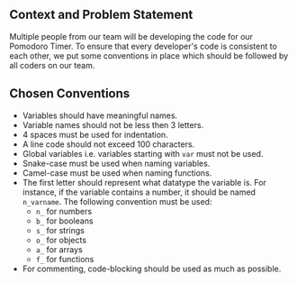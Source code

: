 ## Context and Problem Statement

Multiple people from our team will be developing the code for our Pomodoro Timer. To ensure that every developer's code is consistent to each other, we put some conventions in place which should be followed by all coders on our team.

## Chosen Conventions

* Variables should have meaningful names.
* Variable names should not be less then 3 letters.
* 4 spaces must be used for indentation.
* A line code should not exceed 100 characters. 
* Global variables i.e. variables starting with ```var``` must not be used.
* Snake-case must be used when naming variables.
* Camel-case must be used when naming functions.
* The first letter should represent what datatype the variable is. For instance, if the variable contains a number, it should be named ```n_varname```. The following convention must be used:
  - ```n_``` for numbers
  - ```b_``` for booleans
  - ```s_``` for strings
  - ```o_``` for objects
  - ```a_``` for arrays
  - ```f_``` for functions
* For commenting, code-blocking should be used as much as possible.
